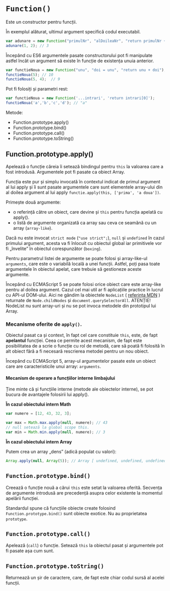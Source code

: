 # `Function()`

Este un constructor pentru funcții.

În exemplul alăturat, ultimul argument specifică codul executabil.

```javascript
var adunare = new Function("primulNr", "alDoileaNr", "return primulNr + alDoileaNr");
adunare(1, 2); // 3
```

Începând cu ES6 argumentele pasate constructorului pot fi manipulate astfel încât un argument să existe în funcție de existența unuia anterior.

```javascript
var functieNoua = new Function("unu", "doi = unu", "return unu + doi");
functieNoua(5); // 10
functieNoua(5, 4);  // 9
```

Pot fi folosiți și parametri rest:

```javascript
var functieNoua = new Function('...intrari', 'return intrari[0]');
functieNoua('a','b','c','d'); // "a"
```

Metode:

- Function.prototype.apply()
- Function.prototype.bind()
- Function.prototype.call()
- Function.prototype.toString()

## Function.prototype.apply()

Apelează o funcție căreia îi setează bindingul pentru `this` la valoarea care a fost introdusă. Argumentele pot fi pasate ca obiect Array.

Funcția este pur și simplu invocată în contextul indicat de primul argument al lui apply și îi sunt pasate argumentele care sunt elementele array-ului din al doilea argument al lui apply `functie.apply(this, ['prima', 'a doua'])`.

Primește două argumente:

- o referință către un obiect, care devine și `this` pentru funcția apelată cu apply().
- o listă de argumente organizată ca array sau ceva ce seamănă cu un array (`array-like`).

Dacă nu este invocat `strict mode` (`"use strict";`), `null` și `undefined` în cazul primului argument, acesta va fi înlocuit cu obiectul global iar primitivele vor fi „învelite” în obiectul corespunzător (`boxing`).

Pentru parametrul listei de argumente se poate folosi și array-like-ul `arguments`, care este o variabilă locală a unei funcții. Astfel, poți pasa toate argumentele în obiectul apelat, care trebuie să gestioneze aceste argumente.

Începând cu ECMAScript 5 se poate folosi orice obiect care este array-like pentru al doilea argument. Cazul cel mai util ar fi aplicațiile practice în lucrul cu API-ul DOM-ului. Aici ne gândim la obiectele `NodeList` ( [referința MDN](https://developer.mozilla.org/en-US/docs/Web/API/NodeList) ) returnate de `Node.childNodes` și `document.querySelectorAll`. ATENȚIE! NodeList nu sunt array-uri și nu se pot invoca metodele din prototipul lui Array.

### Mecanisme oferite de `apply()`.

Obiectul pasat ca și context, în fapt cel care constituie `this`, este, de fapt **apelantul** funcției. Ceea ce permite acest mecanism, de fapt este posibilitatea de a scrie o funcție cu rol de metodă, care să poată fi folosită în alt obiect fără a fi necesară rescrierea metodei pentru un nou obiect.

Începând cu ECMAScript 5, array-ul argumentelor pasate este un obiect care are caracteristicile unui array: `arguments`.

#### Mecanism de operare a funcțiilor interne limbajului

Ține minte că și funcțiile interne (metode ale obiectelor interne), se pot bucura de avantajele folosirii lui apply().

**În cazul obiectului intern Math**

```js
var numere = [12, 43, 32, 3];

var max = Math.max.apply(null, numere); // 43
// null setează la global scope this.
var min = Math.min.apply(null, numere); // 3
```

**În cazul obiectului intern Array**

Putem crea un array „dens” (adică populat cu valori):

```js
Array.apply(null, Array(5)); // Array [ undefined, undefined, undefined, undefined, undefined ]
```

## `Function.prototype.bind()`

Creează o funcție nouă a cărui `this` este setat la valoarea oferită. Secvența de argumente introdusă are precedență asupra celor existente la momentul apelării funcției.

Standardul spune că funcțiile obiecte create folosind `Function.prototype.bind()` sunt obiecte exotice. Nu au proprietatea `prototype`.

## `Function.prototype.call()`

Apelează (`call`) o funcție. Setează `this` la obiectul pasat și argumentele pot fi pasate așa cum sunt.

## `Function.prototype.toString()`

Returnează un șir de caractere, care, de fapt este chiar codul sursă al acelei funcții.
